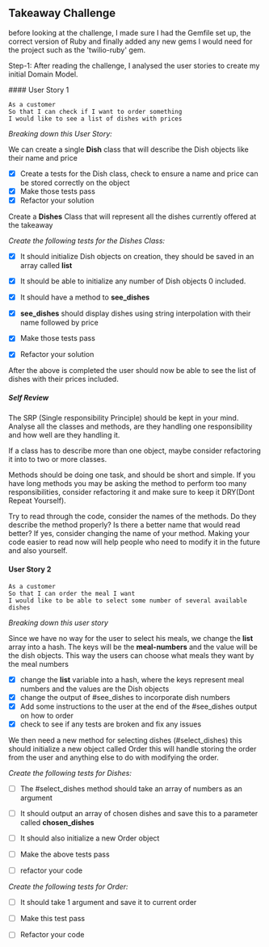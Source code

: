 ## Takeaway Challenge

before looking at the challenge, I made sure I had the Gemfile set up, the correct version of Ruby and finally added any new gems I would need for the project such as the 'twilio-ruby' gem.

Step-1: After reading the challenge, I analysed the user stories to create my initial Domain Model. 

#### User Story 1

```
As a customer
So that I can check if I want to order something
I would like to see a list of dishes with prices
```

_Breaking down this User Story:_

We can create a single **Dish** class that will describe the Dish objects like their name and price
- [x] Create a tests for the Dish class, check to ensure a name and price can be stored correctly on the object
- [x] Make those tests pass 
- [x] Refactor your solution

Create a **Dishes** Class that will represent all the dishes currently offered at the takeaway

_Create the following tests for the Dishes Class:_
- [x] It should initialize Dish objects on creation, they should be saved in an array called **list**
- [x] It should be able to initialize any number of Dish objects 0 included.
- [x] It should have a method to **see_dishes**
- [x] **see_dishes** should display dishes using string interpolation with their name followed by price

- [x] Make those tests pass
- [x] Refactor your solution

After the above is completed the user should now be able to see the list of dishes with their prices included. 

##### _**Self Review**_
The SRP (Single responsibility Principle) should be kept in your mind. Analyse all the classes and methods, are they handling one responsibility and how well are they handling it. 

If a class has to describe more than one object, maybe consider refactoring it into to two or more classes. 

Methods should be doing one task, and should be short and simple. If you have long methods you may be asking the method to perform too many responsibilities, consider refactoring it and make sure to keep it DRY(Dont Repeat Yourself).

Try to read through the code, consider the names of the methods. Do they describe the method properly? Is there a better name that would read better? If yes, consider changing the name of your method. Making your code easier to read now will help people who need to modify it in the future and also yourself.



#### User Story 2

```
As a customer
So that I can order the meal I want
I would like to be able to select some number of several available dishes
```

_Breaking down this user story_

Since we have no way for the user to select his meals, we change the **list** array into a hash. The keys will be the **meal-numbers** and the value will be the dish objects. This way the users can choose what meals they want by the meal numbers

- [x] change the **list** variable into a hash, where the keys represent meal numbers and the values are the Dish objects
- [x] change the output of #see_dishes to incorporate dish numbers
- [x] Add some instructions to the user at the end of the #see_dishes output on how to order
- [x] check to see if any tests are broken and fix any issues

We then need a new method for selecting dishes (#select_dishes) this should initialize a new object called Order this will handle storing the order from the user and anything else to do with modifying the order.

_Create the following tests for Dishes:_
- [ ] The #select_dishes method should take an array of numbers as an argument
- [ ] It should output an array of chosen dishes and save this to a parameter called **chosen_dishes**
- [ ] It should also initialize a new Order object

- [ ] Make the above tests pass
- [ ] refactor your code

_Create the following tests for Order:_
- [ ] It should take 1 argument and save it to current order

- [ ] Make this test pass
- [ ] Refactor your code




